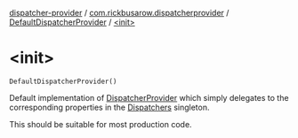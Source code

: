 [dispatcher-provider](../../index.md) / [com.rickbusarow.dispatcherprovider](../index.md) / [DefaultDispatcherProvider](index.md) / [&lt;init&gt;](./-init-.md)

# &lt;init&gt;

`DefaultDispatcherProvider()`

Default implementation of [DispatcherProvider](../-dispatcher-provider/index.md) which simply delegates to the corresponding
properties in the [Dispatchers](https://kotlin.github.io/kotlinx.coroutines/kotlinx-coroutines-core/kotlinx.coroutines/-dispatchers/index.html) singleton.

This should be suitable for most production code.

